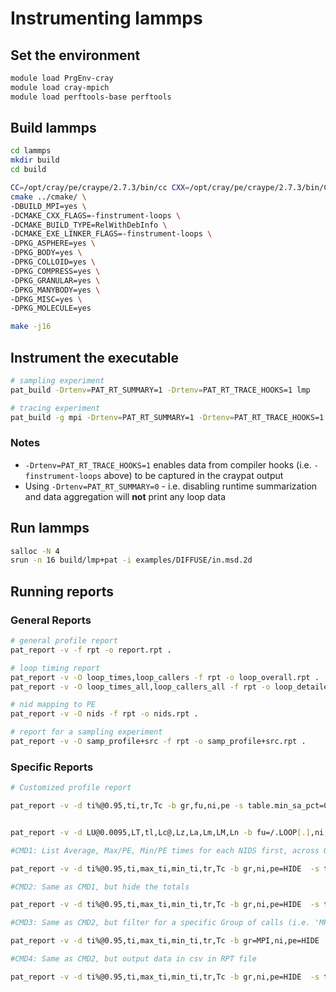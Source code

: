 # Instrumenting lammps

## Set the environment

```bash
module load PrgEnv-cray
module load cray-mpich
module load perftools-base perftools
```
## Build lammps

```bash
cd lammps
mkdir build
cd build

CC=/opt/cray/pe/craype/2.7.3/bin/cc CXX=/opt/cray/pe/craype/2.7.3/bin/CC \
cmake ../cmake/ \
-DBUILD_MPI=yes \
-DCMAKE_CXX_FLAGS=-finstrument-loops \
-DCMAKE_BUILD_TYPE=RelWithDebInfo \
-DCMAKE_EXE_LINKER_FLAGS=-finstrument-loops \
-DPKG_ASPHERE=yes \
-DPKG_BODY=yes \
-DPKG_COLLOID=yes \
-DPKG_COMPRESS=yes \
-DPKG_GRANULAR=yes \
-DPKG_MANYBODY=yes \
-DPKG_MISC=yes \
-DPKG_MOLECULE=yes

make -j16
```

## Instrument the executable

```bash
# sampling experiment
pat_build -Drtenv=PAT_RT_SUMMARY=1 -Drtenv=PAT_RT_TRACE_HOOKS=1 lmp

# tracing experiment
pat_build -g mpi -Drtenv=PAT_RT_SUMMARY=1 -Drtenv=PAT_RT_TRACE_HOOKS=1 -u lmp

```

### Notes

* `-Drtenv=PAT_RT_TRACE_HOOKS=1` enables data from compiler hooks (i.e. `-finstrument-loops` above) to be captured in the craypat output
* Using `-Drtenv=PAT_RT_SUMMARY=0` - i.e. disabling runtime summarization and data aggregation will **not** print any loop data

## Run lammps

```bash
salloc -N 4
srun -n 16 build/lmp+pat -i examples/DIFFUSE/in.msd.2d
```

## Running reports

### General Reports

```bash
# general profile report
pat_report -v -f rpt -o report.rpt .

# loop timing report
pat_report -v -O loop_times,loop_callers -f rpt -o loop_overall.rpt .
pat_report -v -O loop_times_all,loop_callers_all -f rpt -o loop_detailed.rpt .

# nid mapping to PE
pat_report -v -O nids -f rpt -o nids.rpt .

# report for a sampling experiment
pat_report -v -O samp_profile+src -f rpt -o samp_profile+src.rpt .

```

### Specific Reports

```bash
# Customized profile report

pat_report -v -d ti%@0.95,ti,tr,Tc -b gr,fu,ni,pe -s table.min_sa_pct=0.95,show_data="csv" -f rpt -o custom_profile_report.rpt .


pat_report -v -d LU@0.0095,LT,tl,Lc@,Lz,La,Lm,LM,Ln -b fu=/.LOOP[.],ni,pe -s table.min_sa_pct=0.95 -s table.missing_dopt=tolerate -s table.overhead=include -s table.total=hide -f rpt -o loop_overall.rpt .

#CMD1: List Average, Max/PE, Min/PE times for each NIDS first, across Groups

pat_report -v -d ti%@0.95,ti,max_ti,min_ti,tr,Tc -b gr,ni,pe=HIDE  -s table.min_sa_pct=0.95 -f rpt -o custom_profile_report.rpt .

#CMD2: Same as CMD1, but hide the totals

pat_report -v -d ti%@0.95,ti,max_ti,min_ti,tr,Tc -b gr,ni,pe=HIDE  -s table.min_sa_pct=0.95,table.total=hide -f rpt -o custom_profile_report.rpt .

#CMD3: Same as CMD2, but filter for a specific Group of calls (i.e. 'MPI')

pat_report -v -d ti%@0.95,ti,max_ti,min_ti,tr,Tc -b gr=MPI,ni,pe=HIDE  -s table.min_sa_pct=0.95,table.total=hide -f rpt -o custom_profile_report.rpt .

#CMD4: Same as CMD2, but output data in csv in RPT file

pat_report -v -d ti%@0.95,ti,max_ti,min_ti,tr,Tc -b gr,ni,pe=HIDE  -s table.min_sa_pct=0.95,table.total=hide,show_data="csv" -f rpt -o custom_profile_report.rpt .


```

